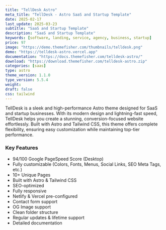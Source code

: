 ```yaml
---
title: "TellDesk Astro"
meta_title: "TellDesk - Astro SaaS and Startup Template"
date: 2025-02-17
last_update: 2025-03-23
subtitle: "SaaS and Startup Template"
description: "SaaS and Startup Template"
keywords: [software, landing, service, agency, business, startup]
price: 97
image: "https://demo.themefisher.com/thumbnails/telldesk.png"
demo: "https://telldesk-astro.vercel.app"
documentation: "https://docs.themefisher.com/telldesk-astro/"
download: "https://download.themefisher.com/telldesk-astro.zip"
categories: [saas]
type: astro
theme_version: 1.1.0
type_version: 5.5.4
weight:
draft: false
css: tailwind
---
```


TellDesk is a sleek and high-performance Astro theme designed for SaaS and startup businesses. With its modern design and lightning-fast speed, TellDesk helps you create a stunning, conversion-focused website effortlessly. Built with Astro and Tailwind CSS, this theme offers complete flexibility, ensuring easy customization while maintaining top-tier performance.

### Key Features

- 94/100 Google PageSpeed Score (Desktop)
- Fully customizable (Colors, Fonts, Menus, Social Links, SEO Meta Tags, etc.)
- 10+ Unique Pages
- Built with Astro & Tailwind CSS
- SEO-optimized
- Fully responsive
- Netlify & Vercel pre-configured
- Contact form support
- OG Image support
- Clean folder structure
- Regular updates & lifetime support
- Detailed documentation
